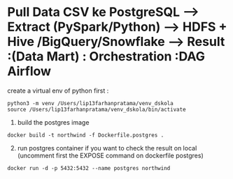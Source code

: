 # Pull Data CSV ke PostgreSQL --> Extract (PySpark/Python) --> HDFS + Hive /BigQuery/Snowflake --> Result :(Data Mart) : Orchestration :DAG Airflow
create a virtual env of python first :
```
python3 -m venv /Users/lip13farhanpratama/venv_dskola
source /Users/lip13farhanpratama/venv_dskola/bin/activate
```
1. build the postgres image
```
docker build -t northwind -f Dockerfile.postgres .
```
2. run postgres container
if you want to check the result on local (uncomment first the EXPOSE command on dockerfile postgres)
```
docker run -d -p 5432:5432 --name postgres northwind